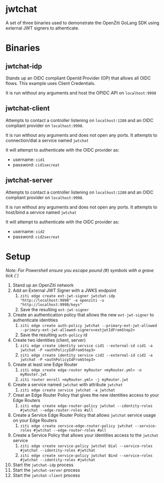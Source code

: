 # jwtchat

A set of three binaries used to demonstrate the OpenZiti GoLang SDK using external JWT signers to athenticate.

# Binaries

## jwtchat-idp

Stands up an OIDC compliant OpenId Provider (OP) that allows all OIDC flows. This example uses Client Credentials.

It is run without any arguments and host the OPIDC API on `localhost:9998`

## jwtchat-client

Attempts to contact a controller listening on `localhost:1280` and an OIDC compliant provider on `localhost:9998`.

It is run without any arguments and does not open any ports. It attempts to connection/dial a service named `jwtchat`

It will attempt to authenticate with the OIDC provider as:

- username: `cid1`
- password: `cid1secreat`


## jwtchat-server

Attempts to contact a controller listening on `localhost:1280` and an OIDC compliant provider on `localhost:9998`.

It is run without any arguments and does not open any ports. It attempts to host/bind a service named `jwtchat`

It will attempt to authenticate with the OIDC provider as:

- username: `cid2`
- password: `cid2secreat`

# Setup

*Note: For Powershell ensure you escape pound (#) symbols with a grave tick (`)*

1) Stand up an OpenZiti network
2) Add an External JWT Signer with a JWKS endpoint
   1) `ziti edge create ext-jwt-signer jwtchat-idp "http://localhost:9998" -a openziti -u "http://localhost:9998/keys"`
   2) Save the resulting `ext-jwt-signer`
3) Create an authentication policy that allows the new `ext-jwt-signer` to authenticate identities
   1) `ziti edge create auth-policy jwtchat --primary-ext-jwt-allowed --primary-ext-jwt-allowed-signers<extjwtIdFromStep2>`
   2) Save the resulting `auth-policy` id
4) Create two identities (client, server)
   1) `ziti edge create identity service cid1 --external-id cid1 -a jwtchat -P <authPolicyIdFromStep3>`
   2) `ziti edge create identity service cid2 --external-id cid2 -a jwtchat -P <authPolicyIdFromStep3>`
5) Create at least one Edge Router
   1) `ziti edge create edge-router myRouter <myRouter.yml> -o myRouter.jwt`
   2) `ziti router enroll <myRouter.yml> -j myRouter.jwt`
6) Create a service named `jwtchat` with attribute `jwtchat`
   1) `ziti edge create service jwtchat -a jwtchat`
7) Creat an Edge Router Policy that gives the new identities access to your Edge Routers
   1) `ziti edge create edge-router-policy jwtchat --identity-roles #jwtchat --edge-router-roles #all`
8) Create a Service Edge Router Policy that allows `jwtchat` service usage on your Edge Routers
   1) `ziti edge create service-edge-router-policy jwtchat --service-roles #jwtchat --edge-router-roles #all`
9) Create a Service Policy that allows your identities access to the `jwtchat` service
   1) `ziti edge create service-policy jwtchat Dial --service-roles #jwtchat --identity-roles #jwtchat`
   2) `ziti edge create service-policy jwtchat Bind --service-roles #jwtchat --identity-roles #jwtchat`
10) Start the `jwtchat-idp` process
11) Start the `jwtchat-server` process
12) Start the `jwtchat-client` process